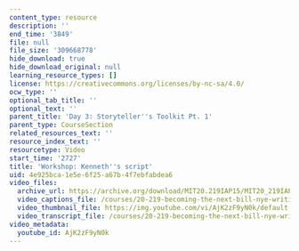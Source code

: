 ```yaml
---
content_type: resource
description: ''
end_time: '3849'
file: null
file_size: '309668778'
hide_download: true
hide_download_original: null
learning_resource_types: []
license: https://creativecommons.org/licenses/by-nc-sa/4.0/
ocw_type: ''
optional_tab_title: ''
optional_text: ''
parent_title: 'Day 3: Storyteller''s Toolkit Pt. 1'
parent_type: CourseSection
related_resources_text: ''
resource_index_text: ''
resourcetype: Video
start_time: '2727'
title: 'Workshop: Kenneth''s script'
uid: 4e925bca-1e5e-6f25-a67b-4f7ebfabdea6
video_files:
  archive_url: https://archive.org/download/MIT20.219IAP15/MIT20_219IAP15_D03P1_300k.mp4
  video_captions_file: /courses/20-219-becoming-the-next-bill-nye-writing-and-hosting-the-educational-show-january-iap-2015/dd5e7d29ae6c5710886e4de785273a34_AjK2zF9yN0k.vtt
  video_thumbnail_file: https://img.youtube.com/vi/AjK2zF9yN0k/default.jpg
  video_transcript_file: /courses/20-219-becoming-the-next-bill-nye-writing-and-hosting-the-educational-show-january-iap-2015/08291211106cc948de2934694de0fca0_AjK2zF9yN0k.pdf
video_metadata:
  youtube_id: AjK2zF9yN0k
---
```

